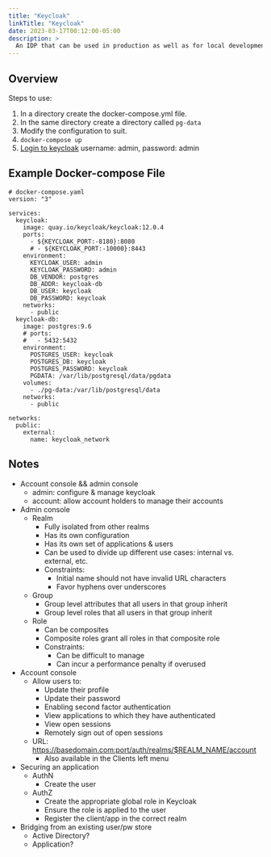 ```yaml
---
title: "Keycloak"
linkTitle: "Keycloak"
date: 2023-03-17T00:12:00-05:00
description: >
  An IDP that can be used in production as well as for local development.
---
```


## Overview

Steps to use:

1.  In a directory create the docker-compose.yml file.
1.  In the same directory create a directory called `pg-data`
1.  Modify the configuration to suit.
1.  `docker-compose up`
1.  [Login to keycloak](http://localhost:8180) username: admin, password: admin


## Example Docker-compose File

```docker
# docker-compose.yaml
version: "3"

services:
  keycloak:
    image: quay.io/keycloak/keycloak:12.0.4
    ports:
      - ${KEYCLOAK_PORT:-8180}:8080
      # - ${KEYCLOAK_PORT:-10000}:8443
    environment:
      KEYCLOAK_USER: admin
      KEYCLOAK_PASSWORD: admin
      DB_VENDOR: postgres
      DB_ADDR: keycloak-db
      DB_USER: keycloak
      DB_PASSWORD: keycloak
    networks:
      - public
  keycloak-db:
    image: postgres:9.6
    # ports:
    #   - 5432:5432
    environment:
      POSTGRES_USER: keycloak
      POSTGRES_DB: keycloak
      POSTGRES_PASSWORD: keycloak
      PGDATA: /var/lib/postgresql/data/pgdata
    volumes:
      - ./pg-data:/var/lib/postgresql/data
    networks:
      - public

networks:
  public:
    external:
      name: keycloak_network
```


## Notes

- Account console && admin console
	- admin: configure & manage keycloak
	- account: allow account holders to manage their accounts
- Admin console
	- Realm
		- Fully isolated from other realms
		- Has its own configuration
		- Has its own set of applications & users
		- Can be used to divide up different use cases: internal vs. external, etc.
		- Constraints:
			- Initial name should not have invalid URL characters
			- Favor hyphens over underscores
	- Group
		- Group level attributes that all users in that group inherit
		- Group level roles that all users in that group inherit
	- Role
		- Can be composites
		- Composite roles grant all roles in that composite role
		- Constraints:
			- Can be difficult to manage
			- Can incur a performance penalty if overused
- Account console
	- Allow users to:
		- Update their profile
		- Update their password
		- Enabling second factor authentication
		- View applications to which they have authenticated
		- View open sessions
		- Remotely sign out of open sessions
	- URL: https://basedomain.com:port/auth/realms/$REALM_NAME/account
		- Also available in the Clients left menu
- Securing an application
	- AuthN
		- Create the user
	- AuthZ
		- Create the appropriate global role in Keycloak
		- Ensure the role is applied to the user
		- Register the client/app in the correct realm
- Bridging from an existing user/pw store
	- Active Directory?
  - Application?


<!-- ## References -->

<!-- Format for online resources: -->
<!-- Author Last Name, First Name. “Title of Work.” Title of Site, Sponsor or -->
<!-- Publisher (include only if different from website title or author), Date of -->
<!-- Publication or Update Date, URL. Accessed Date (only if no date of publication -->
<!-- or update date). -->

